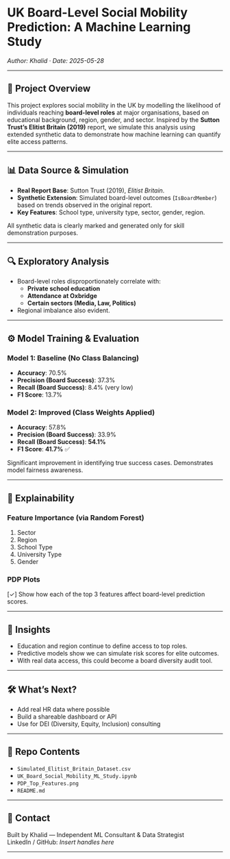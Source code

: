 
# UK Board-Level Social Mobility Prediction: A Machine Learning Study

*Author: Khalid · Date: 2025-05-28*

---

## 🧠 Project Overview

This project explores social mobility in the UK by modelling the likelihood of individuals reaching **board-level roles** at major organisations, based on educational background, region, gender, and sector. Inspired by the **Sutton Trust’s Elitist Britain (2019)** report, we simulate this analysis using extended synthetic data to demonstrate how machine learning can quantify elite access patterns.

---

## 📊 Data Source & Simulation

- **Real Report Base**: Sutton Trust (2019), *Elitist Britain*.
- **Synthetic Extension**: Simulated board-level outcomes (`IsBoardMember`) based on trends observed in the original report.
- **Key Features**: School type, university type, sector, gender, region.

All synthetic data is clearly marked and generated only for skill demonstration purposes.

---

## 🔍 Exploratory Analysis

- Board-level roles disproportionately correlate with:
  - **Private school education**
  - **Attendance at Oxbridge**
  - **Certain sectors (Media, Law, Politics)**
- Regional imbalance also evident.

---

## ⚙️ Model Training & Evaluation

### Model 1: Baseline (No Class Balancing)

- **Accuracy**: 70.5%
- **Precision (Board Success)**: 37.3%
- **Recall (Board Success)**: 8.4% (very low)
- **F1 Score**: 13.7%

### Model 2: Improved (Class Weights Applied)

- **Accuracy**: 57.8%
- **Precision (Board Success)**: 33.9%
- **Recall (Board Success)**: **54.1%**
- **F1 Score**: **41.7%** ✅

Significant improvement in identifying true success cases. Demonstrates model fairness awareness.

---

## 📌 Explainability

### Feature Importance (via Random Forest)
1. Sector
2. Region
3. School Type
4. University Type
5. Gender

### PDP Plots
[✓] Show how each of the top 3 features affect board-level prediction scores.

---

## 🧠 Insights

- Education and region continue to define access to top roles.
- Predictive models show we can simulate risk scores for elite outcomes.
- With real data access, this could become a board diversity audit tool.

---

## 🛠️ What’s Next?

- Add real HR data where possible
- Build a shareable dashboard or API
- Use for DEI (Diversity, Equity, Inclusion) consulting

---

## 📂 Repo Contents

- `Simulated_Elitist_Britain_Dataset.csv`
- `UK_Board_Social_Mobility_ML_Study.ipynb`
- `PDP_Top_Features.png`
- `README.md`

---

## 🔗 Contact

Built by Khalid — Independent ML Consultant & Data Strategist  
LinkedIn / GitHub: *Insert handles here*

---


